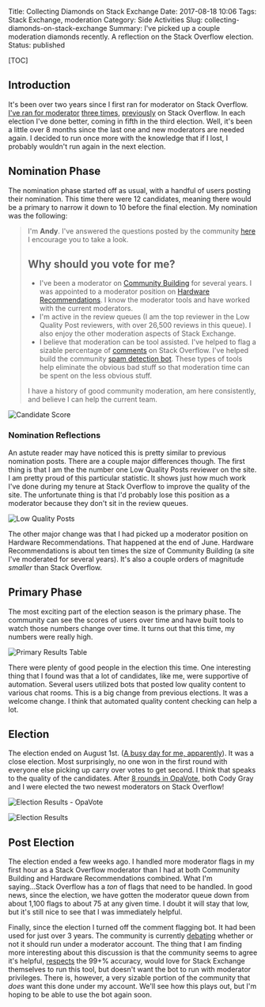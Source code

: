 Title: Collecting Diamonds on Stack Exchange
Date: 2017-08-18 10:06
Tags: Stack Exchange, moderation
Category: Side Activities
Slug: collecting-diamonds-on-stack-exchange
Summary: I've picked up a couple moderation diamonds recently. A reflection on the Stack Overflow election.  
Status: published

[TOC]

## Introduction

It's been over two years since I first ran for moderator on Stack Overflow. [I've ran for moderator][1] [three times][2], [previously][3] on Stack Overflow. 
In each election I've done better, coming in fifth in the third election. Well, it's been a little over 8 months since the last one and new moderators are needed
again. I decided to run once more with the knowledge that if I lost, I probably wouldn't run again in the next election. 

## Nomination Phase

The nomination phase started off as usual, with a handful of users posting their nomination. This time there were 12 candidates, meaning there would be a primary
to narrow it down to 10 before the final election. My nomination was the following:

> I'm **Andy**. I've answered the questions posted by the community [here][4] I encourage you to take a look.
>
> ## Why should you vote for me?
>
> - I've been a moderator on [Community Building][5] for several years. I was appointed to a moderator position on [Hardware Recommendations][6]. I know the moderator 
> tools and have worked with the current moderators.
> - I'm active in the review queues (I am the top reviewer in the Low Quality Post reviewers, with over 26,500 reviews in this queue). I also enjoy the other 
> moderation aspects of Stack Exchange.
> - I believe that moderation can be tool assisted. I've helped to flag a sizable percentage of [comments][7] on Stack Overflow. I've helped build the community 
> [spam detection bot][8]. These types of tools help eliminate the obvious bad stuff so that moderation time can be spent on the less obvious stuff.
>
> I have a history of good community moderation, am here consistently, and believe I can help the current team.

![Candidate Score][10]

### Nomination Reflections

An astute reader may have noticed this is pretty similar to previous nomination posts. There are a couple major differences though. The first thing is that I am the 
the number one Low Quality Posts reviewer on the site. I am pretty proud of this particular statistic. It shows just how much work I've done during my tenure at Stack 
Overflow to improve the quality of the site. The unfortunate thing is that I'd probably lose this position as a moderator because they don't sit in the review queues.

![Low Quality Posts][9]

The other major change was that I had picked up a moderator position on Hardware Recommendations. That happened at the end of June. Hardware Recommendations is about ten 
times the size of Community Building (a site I've moderated for several years). It's also a couple orders of magnitude *smaller* than Stack Overflow. 

## Primary Phase

The most exciting part of the election season is the primary phase. The community can see the scores of users over time and have built tools to watch those numbers change 
over time. It turns out that this time, my numbers were really high.

![Primary Results Table][11]

There were plenty of good people in the election this time. One interesting thing that I found was that a lot of candidates, like me, were supportive of automation. Several
users utilized bots that posted low quality content to various chat rooms. This is a big change from previous elections. It was a welcome change. I think that automated
quality content checking can help a lot.

## Election

The election ended on August 1st. ([A busy day for me, apparently][12]). It was a close election. Most surprisingly, no one won in the first round with everyone else 
picking up carry over votes to get second. I think that speaks to the quality of the candidates. After [8 rounds in OpaVote][13], both Cody Gray and I were elected the two newest moderators on Stack Overflow!

![Election Results - OpaVote][14]

![Election Results][15]

## Post Election

The election ended a few weeks ago. I handled more moderator flags in my first hour as a Stack Overflow moderator than I had at both Community Building and 
Hardware Recommendations combined. What I'm saying...Stack Overflow has a *ton* of flags that need to be handled. In good news, since the election, we have gotten the
moderator queue down from about 1,100 flags to about 75 at any given time. I doubt it will stay that low, but it's still nice to see that I was immediately helpful.

Finally, since the election I turned off the comment flagging bot. It had been used for just over 3 years. The community is currently [debating][16] whether or not it should
run under a moderator account. The thing that I am finding more interesting about this discussion is that the community seems to agree it's helpful, [respects][17] the 99+%
accuracy, would love for Stack Exchange themselves to run this tool, but doesn't want the bot to run with moderator privileges. There is, however, a very sizable portion of
the community that *does* want this done under my account. We'll see how this plays out, but I'm hoping to be able to use the bot again soon.


 [1]: {filename}2015_04_06_i'm-running-to-be-a-moderator-of-stack-overflow.md
 [2]: {filename}2015_11_18_i'm-running-for-moderator-on-stack-overflow-again.md
 [3]: {filename}2016_11_06_third-times-the-charm.md
 [4]: https://meta.stackoverflow.com/questions/352386/2017-moderator-election-qa-questionnaire/352388#352388
 [5]: https://communitybuilding.stackexchange.com/
 [6]: https://hardwarerecs.stackexchange.com/
 [7]: https://meta.stackoverflow.com/questions/280546/can-a-machine-be-taught-to-flag-comments-automatically
 [8]: https://meta.stackexchange.com/questions/291301/can-a-machine-be-taught-to-flag-spam-automatically
 [9]: {attach}images/number_1_low_quality_reviewer.png
 [10]: {attach}images/2017_candidate_score.png
 [11]: {attach}images/2017-07-SO-Election-Primary-Results.png
 [12]: {filename}2017_07_31_a_decade_at_caterpillar.md
 [13]: https://www.opavote.com/results/5927932925050880
 [14]: {attach}images/2017_opavote_results.png
 [15]: {attach}images/2017_election_results.png
 [16]: https://meta.stackoverflow.com/q/354719/189134
 [17]: https://meta.stackoverflow.com/a/354723/189134